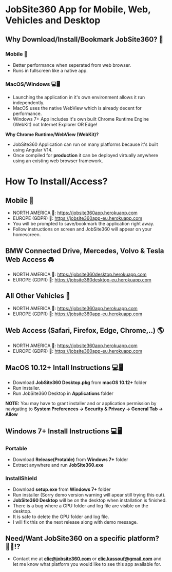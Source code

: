 # JobSite360 App for Mobile, Web, Vehicles and Desktop

## Why Download/Install/Bookmark JobSite360? 🤨
### Mobile 📱
- Better performance when seperated from web browser.
- Runs in fullscreen like a native app.

### MacOS/Windows 💻🖥
- Launching the application in it's own environment allows it run independently. 
- MacOS uses the native WebView which is already decent for performance.
- Windows 7+ App includes it's own built Chrome Runtime Engine (WebKit) not Internet Explorer OR Edge!

**Why Chrome Runtime/WebView (WebKit)?**
- JobSite360 Application can run on many platforms because it's built using Angular V14. 
- Once compiled for **production** it can be deployed virtually anywhere using an existing web browser framework.

# How To Install/Access?

## Mobile 📱
- NORTH AMERICA 🔗: https://jobsite360app.herokuapp.com
- EUROPE (GDPR) 🔗: https://jobsite360app-eu.herokuapp.com
- You will be prompted to save/bookmark the application right away. 
- Follow instructions on screen and JobSite360 will appear on your homescreen.

## BMW Connected Drive, Mercedes, Volvo & Tesla Web Access 🚘
- NORTH AMERICA 🔗: https://jobsite360desktop.herokuapp.com
- EUROPE (GDPR) 🔗: https://jobsite360desktop-eu.herokuapp.com

## All Other Vehicles 🚖
- NORTH AMERICA 🔗: https://jobsite360app.herokuapp.com
- EUROPE (GDPR) 🔗: https://jobsite360app-eu.herokuapp.com

## Web Access (Safari, Firefox, Edge, Chrome,..) 🌎
- NORTH AMERICA 🔗: https://jobsite360app.herokuapp.com
- EUROPE (GDPR) 🔗: https://jobsite360app-eu.herokuapp.com

## MacOS 10.12+ Intall Instructions 💻🖥
- Download **JobSite360 Desktop.pkg** from **macOS 10.12+** folder
- Run installer. 
- Run JobSite360 Desktop in **Applications** folder 

**NOTE:** 
You may have to grant installer and or application permission by navigating to **System Preferences -> Security & Privacy -> General Tab -> Allow**


## Windows 7+ Install Instructions 💻🖥

### Portable
- Download **Release(Protable)** from **Windows 7+** folder
- Extract anywhere and run **JobSite360.exe**

### InstallShield
- Download **setup.exe** from **Windows 7+** folder
- Run installer (Sorry demo version warning will apear still trying this out).
- **JobSite360 Desktop** will be on the desktop when installation is finished.
- There is a bug where a GPU folder and log file are visible on the desktop. 
- It is safe to delete the GPU folder and log file.
- I will fix this on the next release along with demo message.

## Need/Want JobSite360 on a specific platform? 🙋‍♂️⁉️
- Contact me at **elie@jobsite360.com** or **elie.kassouf@gmail.com** and let me know what platform you would like to see this app available for. 
